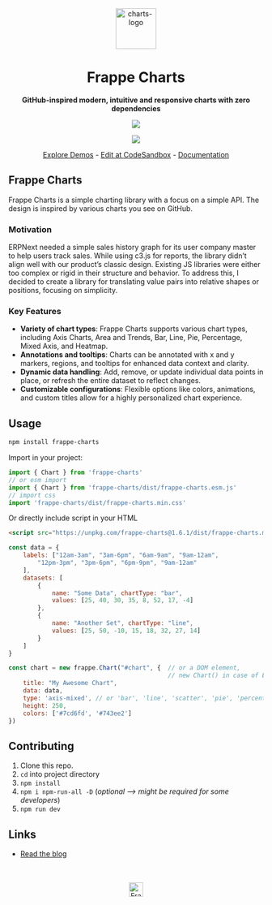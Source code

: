 <div align="center" markdown="1">
    
<img width="80" alt="charts-logo" src="https://github.com/user-attachments/assets/37b7ffaf-8354-48f2-8b9c-fa04fae0135b" />
    
# Frappe Charts
**GitHub-inspired modern, intuitive and responsive charts with zero dependencies**

<p align="center">
    <a href="https://bundlephobia.com/result?p=frappe-charts">
        <img src="https://img.shields.io/bundlephobia/minzip/frappe-charts">
    </a>
</p>

<img src=".github/example.gif">

<div>

[Explore Demos](https://frappe.io/charts) - [Edit at CodeSandbox](https://codesandbox.io/s/frappe-charts-demo-viqud) - [Documentation](https://frappe.io/charts/docs)  

</div>

</div>

## Frappe Charts
Frappe Charts is a simple charting library with a focus on a simple API. The design is inspired by various charts you see on GitHub.

### Motivation

ERPNext needed a simple sales history graph for its user company master to help users track sales. While using c3.js for reports, the library didn’t align well with our product’s classic design. Existing JS libraries were either too complex or rigid in their structure and behavior. To address this, I decided to create a library for translating value pairs into relative shapes or positions, focusing on simplicity.

### Key Features

- **Variety of chart types**: Frappe Charts supports various chart types, including Axis Charts, Area and Trends, Bar, Line, Pie, Percentage, Mixed Axis, and Heatmap.
- **Annotations and tooltips**: Charts can be annotated with x and y markers, regions, and tooltips for enhanced data context and clarity.
- **Dynamic data handling**: Add, remove, or update individual data points in place, or refresh the entire dataset to reflect changes.
- **Customizable configurations**: Flexible options like colors, animations, and custom titles allow for a highly personalized chart experience.

## Usage

```sh
npm install frappe-charts
```

Import in your project:
```js
import { Chart } from 'frappe-charts'
// or esm import
import { Chart } from 'frappe-charts/dist/frappe-charts.esm.js'
// import css
import 'frappe-charts/dist/frappe-charts.min.css'
```

Or directly include script in your HTML

```html
<script src="https://unpkg.com/frappe-charts@1.6.1/dist/frappe-charts.min.umd.js"></script>
```


```js
const data = {
    labels: ["12am-3am", "3am-6pm", "6am-9am", "9am-12am",
        "12pm-3pm", "3pm-6pm", "6pm-9pm", "9am-12am"
    ],
    datasets: [
        {
            name: "Some Data", chartType: "bar",
            values: [25, 40, 30, 35, 8, 52, 17, -4]
        },
        {
            name: "Another Set", chartType: "line",
            values: [25, 50, -10, 15, 18, 32, 27, 14]
        }
    ]
}

const chart = new frappe.Chart("#chart", {  // or a DOM element,
                                            // new Chart() in case of ES6 module with above usage
    title: "My Awesome Chart",
    data: data,
    type: 'axis-mixed', // or 'bar', 'line', 'scatter', 'pie', 'percentage'
    height: 250,
    colors: ['#7cd6fd', '#743ee2']
})
```

## Contributing

1. Clone this repo.
2. `cd` into project directory
3. `npm install`
4. `npm i npm-run-all -D` (*optional --> might be required for some developers*)
5. `npm run dev`

## Links

- [Read the blog](https://medium.com/@pratu16x7/so-we-decided-to-create-our-own-charts-a95cb5032c97)


<br>
<br>
<div align="center">
	<a href="https://frappe.io" target="_blank">
		<picture>
			<source media="(prefers-color-scheme: dark)" srcset="https://frappe.io/files/Frappe-white.png">
			<img src="https://frappe.io/files/Frappe-black.png" alt="Frappe Technologies" height="28"/>
		</picture>
	</a>
</div>
